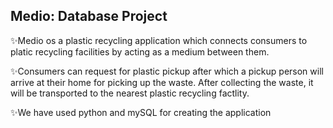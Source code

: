 ## Medio: Database Project
✨Medio os a plastic recycling application which connects consumers to platic recycling facilities by acting as a medium between them.

✨Consumers can request for plastic pickup after which a pickup person will arrive at their home for picking up the waste. After collecting the waste, it will be transported to the nearest plastic recycling factlity.

✨We have used python and mySQL for creating the application
